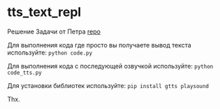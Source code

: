 # tts_text_repl

Решение Задачи от Петра [repo](https://github.com/turborium/TurboTasks)

Для выполнения кода где просто вы получаете вывод текста используйте:
`python code.py`

Для выполнения кода с последующей озвучкой используйте:
`python code_tts.py`

Для установки библиотек используйте:
`pip install gtts playsound`

Thx.
